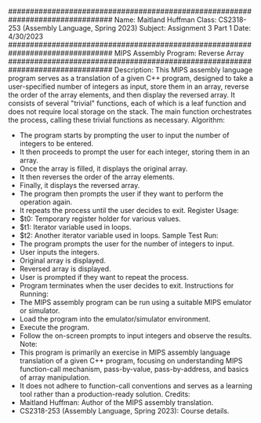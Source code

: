 ################################################################################
Name: Maitland Huffman
Class: CS2318-253 (Assembly Language, Spring 2023)
Subject: Assignment 3 Part 1
Date: 4/30/2023
################################################################################
MIPS Assembly Program: Reverse Array
################################################################################
Description:
This MIPS assembly language program serves as a translation of a given C++ program,
designed to take a user-specified number of integers as input, store them in an array,
reverse the order of the array elements, and then display the reversed array.
It consists of several "trivial" functions, each of which is a leaf function and does
not require local storage on the stack. The main function orchestrates the process,
calling these trivial functions as necessary.
Algorithm:
- The program starts by prompting the user to input the number of integers to be entered.
- It then proceeds to prompt the user for each integer, storing them in an array.
- Once the array is filled, it displays the original array.
- It then reverses the order of the array elements.
- Finally, it displays the reversed array.
- The program then prompts the user if they want to perform the operation again.
- It repeats the process until the user decides to exit.
Register Usage:
- $t0: Temporary register holder for various values.
- $t1: Iterator variable used in loops.
- $t2: Another iterator variable used in loops.
Sample Test Run:
- The program prompts the user for the number of integers to input.
- User inputs the integers.
- Original array is displayed.
- Reversed array is displayed.
- User is prompted if they want to repeat the process.
- Program terminates when the user decides to exit.
Instructions for Running:
- The MIPS assembly program can be run using a suitable MIPS emulator or simulator.
- Load the program into the emulator/simulator environment.
- Execute the program.
- Follow the on-screen prompts to input integers and observe the results.
Note:
- This program is primarily an exercise in MIPS assembly language translation of a given
C++ program, focusing on understanding MIPS function-call mechanism, pass-by-value,
pass-by-address, and basics of array manipulation.
- It does not adhere to function-call conventions and serves as a learning tool rather
than a production-ready solution.
Credits:
- Maitland Huffman: Author of the MIPS assembly translation.
- CS2318-253 (Assembly Language, Spring 2023): Course details.

